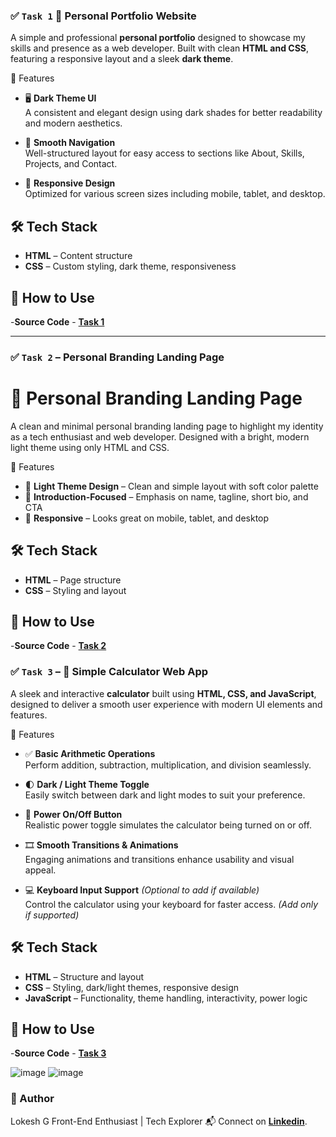 ###  ✅ `Task 1` 👤 Personal Portfolio Website

A simple and professional **personal portfolio** designed to showcase my skills and presence as a web developer. Built with clean **HTML and CSS**, featuring a responsive layout and a sleek **dark theme**.

 🌟 Features

- 🖥️ **Dark Theme UI**  
  A consistent and elegant design using dark shades for better readability and modern aesthetics.

- 🧭 **Smooth Navigation**  
  Well-structured layout for easy access to sections like About, Skills, Projects, and Contact.

- 📱 **Responsive Design**  
  Optimized for various screen sizes including mobile, tablet, and desktop.

## 🛠️ Tech Stack

- **HTML** – Content structure  
- **CSS** – Custom styling, dark theme, responsiveness

## 🚀 How to Use
 -**Source Code** - **[Task 1](https://github.com/lokesh-g7/TechieCodes/tree/ab6e430b25702b440977de5d72f57ff4b8f55858/Task%201)**

---

### ✅ `Task 2` – Personal Branding Landing Page

# 💼 Personal Branding Landing Page

A clean and minimal personal branding landing page to highlight my identity as a tech enthusiast and web developer. Designed with a bright, modern light theme using only HTML and CSS.

🌟 Features

- 🎨 **Light Theme Design** – Clean and simple layout with soft color palette
- 🧾 **Introduction-Focused** – Emphasis on name, tagline, short bio, and CTA
- 📱 **Responsive** – Looks great on mobile, tablet, and desktop

## 🛠️ Tech Stack
- **HTML** – Page structure
- **CSS** – Styling and layout

## 🚀 How to Use
 -**Source Code** - **[Task 2](https://github.com/lokesh-g7/TechieCodes/tree/ab6e430b25702b440977de5d72f57ff4b8f55858/Task%202)**


### ✅ `Task 3` – 🔢 Simple Calculator Web App

A sleek and interactive **calculator** built using **HTML, CSS, and JavaScript**, designed to deliver a smooth user experience with modern UI elements and features.

 🌟 Features

- ✅ **Basic Arithmetic Operations**  
  Perform addition, subtraction, multiplication, and division seamlessly.

- 🌓 **Dark / Light Theme Toggle**  
  Easily switch between dark and light modes to suit your preference.

- 🔘 **Power On/Off Button**  
  Realistic power toggle simulates the calculator being turned on or off.

- 🎞️ **Smooth Transitions & Animations**  
  Engaging animations and transitions enhance usability and visual appeal.

- 💻 **Keyboard Input Support** *(Optional to add if available)*  
  Control the calculator using your keyboard for faster access. *(Add only if supported)*

## 🛠️ Tech Stack

- **HTML** – Structure and layout  
- **CSS** – Styling, dark/light themes, responsive design  
- **JavaScript** – Functionality, theme handling, interactivity, power logic

## 🚀 How to Use
 -**Source Code** - **[Task 3](https://github.com/lokesh-g7/TechieCodes/tree/4e4d38f9f04a549b89e853185ebe8d870ebc4655/Task%203)**



![image](https://github.com/user-attachments/assets/bb68da0f-10e8-4a83-92f0-eeab3c86a677)
![image](https://github.com/user-attachments/assets/51a67f84-4ae1-4808-8ef8-7c432ae33cfd)





### **📌 Author**

Lokesh G
Front-End Enthusiast | Tech Explorer
📬 Connect on **[Linkedin](https://www.linkedin.com/in/lokesh-g-602561329?utm_source=share&utm_campaign=share_via&utm_content=profile&utm_medium=android_app)**.
